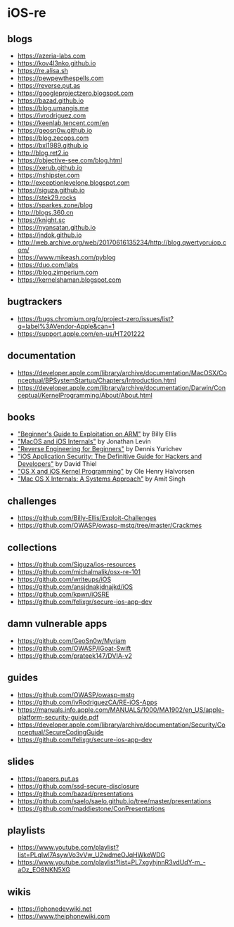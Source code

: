 # iOS-re


## blogs
* https://azeria-labs.com
* https://kov4l3nko.github.io
* https://re.alisa.sh
* https://pewpewthespells.com
* https://reverse.put.as
* https://googleprojectzero.blogspot.com
* https://bazad.github.io
* https://blog.umangis.me
* https://ivrodriguez.com
* https://keenlab.tencent.com/en
* https://geosn0w.github.io
* https://blog.zecops.com
* https://bxl1989.github.io
* http://blog.ret2.io
* https://objective-see.com/blog.html
* https://xerub.github.io
* https://nshipster.com
* http://exceptionlevelone.blogspot.com
* https://siguza.github.io
* https://stek29.rocks
* https://sparkes.zone/blog
* http://blogs.360.cn
* https://knight.sc
* https://nyansatan.github.io
* https://jndok.github.io
* http://web.archive.org/web/20170616135234/http://blog.qwertyoruiop.com/
* https://www.mikeash.com/pyblog
* https://duo.com/labs
* https://blog.zimperium.com
* https://kernelshaman.blogspot.com

## bugtrackers
* https://bugs.chromium.org/p/project-zero/issues/list?q=label%3AVendor-Apple&can=1
* https://support.apple.com/en-us/HT201222

## documentation
* https://developer.apple.com/library/archive/documentation/MacOSX/Conceptual/BPSystemStartup/Chapters/Introduction.html
* https://developer.apple.com/library/archive/documentation/Darwin/Conceptual/KernelProgramming/About/About.html

## books
* ["Beginner's Guide to Exploitation on ARM"](https://zygosec.com/book.html) by Billy Ellis
* ["MacOS and iOS Internals"](http://newosxbook.com) by Jonathan Levin
* ["Reverse Engineering for Beginners"](https://beginners.re/RE4B-EN.pdf) by Dennis Yurichev
* ["iOS Application Security: The Definitive Guide for Hackers and Developers"](https://www.amazon.com/iOS-Application-Security-Definitive-Developers/dp/159327601X) by David Thiel
* ["OS X and iOS Kernel Programming"](https://www.amazon.com/OS-X-iOS-Kernel-Programming/dp/1430235365) by Ole Henry Halvorsen
* ["Mac OS X Internals: A Systems Approach"](https://www.amazon.com/gp/product/0321278542) by Amit Singh

## challenges
* https://github.com/Billy-Ellis/Exploit-Challenges
* https://github.com/OWASP/owasp-mstg/tree/master/Crackmes

## collections
* https://github.com/Siguza/ios-resources
* https://github.com/michalmalik/osx-re-101
* https://github.com/writeups/iOS
* https://github.com/ansjdnakjdnajkd/iOS
* https://github.com/kpwn/iOSRE
* https://github.com/felixgr/secure-ios-app-dev

## damn vulnerable apps
* https://github.com/GeoSn0w/Myriam
* https://github.com/OWASP/iGoat-Swift
* https://github.com/prateek147/DVIA-v2

## guides
* https://github.com/OWASP/owasp-mstg
* https://github.com/ivRodriguezCA/RE-iOS-Apps
* https://manuals.info.apple.com/MANUALS/1000/MA1902/en_US/apple-platform-security-guide.pdf
* https://developer.apple.com/library/archive/documentation/Security/Conceptual/SecureCodingGuide
* https://github.com/felixgr/secure-ios-app-dev

## slides
* https://papers.put.as
* https://github.com/ssd-secure-disclosure
* https://github.com/bazad/presentations
* https://github.com/saelo/saelo.github.io/tree/master/presentations
* https://github.com/maddiestone/ConPresentations

## playlists
* https://www.youtube.com/playlist?list=PLqIwl7AsywVo3vVw_U2wdmeOJqHWkeWDG
* https://www.youtube.com/playlist?list=PL7xgyhjnnR3vdUdY-m_-aOz_EO8NKN5XG

## wikis
* https://iphonedevwiki.net
* https://www.theiphonewiki.com
